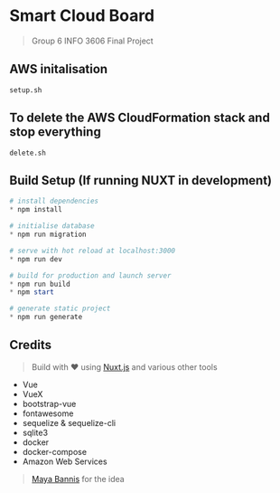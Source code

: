 # Smart Cloud Board

> Group 6 INFO 3606 Final Project

## AWS initalisation

`setup.sh`

## To delete the AWS CloudFormation stack and stop everything

`delete.sh`

## Build Setup (If running NUXT in development)

```powershell
# install dependencies
* npm install

# initialise database
* npm run migration

# serve with hot reload at localhost:3000
* npm run dev

# build for production and launch server
* npm run build
* npm start

# generate static project
* npm run generate
```

## Credits

> Build with ❤️ using [Nuxt.js](https://nuxtjs.org) and various other tools

* Vue
* VueX
* bootstrap-vue
* fontawesome
* sequelize & sequelize-cli
* sqlite3
* docker
* docker-compose
* Amazon Web Services

> [Maya Bannis](https://github.com/Mibzahoy) for the idea